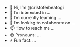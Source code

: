 - 👋 Hi, I’m @cristoferbeatogi
- 👀 I’m interested in ...
- 🌱 I’m currently learning ...
- 💞️ I’m looking to collaborate on ...
- 📫 How to reach me ...
- 😄 Pronouns: ...
- ⚡ Fun fact: ...

<!---
cristoferbeatogi/cristoferbeatogi is a ✨ special ✨ repository because its `README.md` (this file) appears on your GitHub profile.
You can click the Preview link to take a look at your changes.
--->
